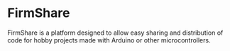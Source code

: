 # FirmShare
FirmShare is a platform designed to allow easy sharing and distribution of code for hobby projects made with Arduino or other microcontrollers.
